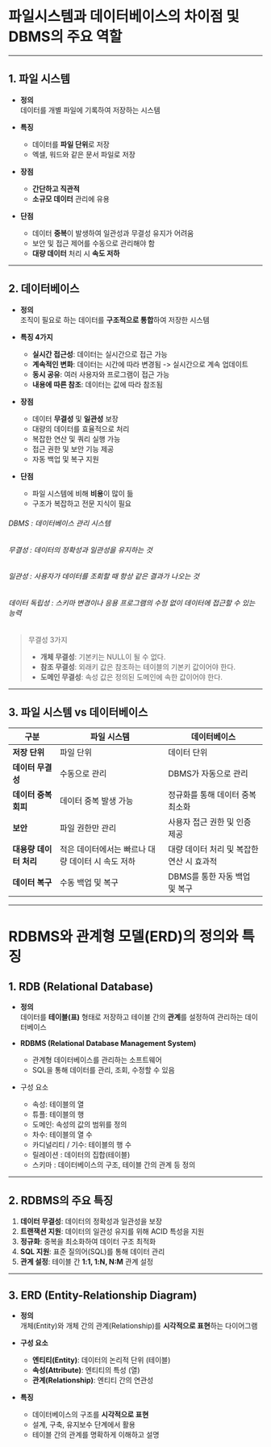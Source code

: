# **파일시스템과 데이터베이스의 차이점 및 DBMS의 주요 역할**

---
## **1. 파일 시스템**
- **정의**  
  데이터를 개별 파일에 기록하여 저장하는 시스템

- **특징**
    - 데이터를 **파일 단위**로 저장
    - 엑셀, 워드와 같은 문서 파일로 저장

- **장점**
    - **간단하고 직관적**
    - **소규모 데이터** 관리에 유용

- **단점**
    - 데이터 **중복**이 발생하여 일관성과 무결성 유지가 어려움
    - 보안 및 접근 제어를 수동으로 관리해야 함
    - **대량 데이터** 처리 시 **속도 저하**

---

## **2. 데이터베이스**
- **정의**  
  조직이 필요로 하는 데이터를 **구조적으로 통합**하여 저장한 시스템

- **특징 4가지**
    -  **실시간 접근성**: 데이터는 실시간으로 접근 가능
    - **계속적인 변화**: 데이터는 시간에 따라 변경됨 -> 실시간으로 계속 업데이트
    - **동시 공유**: 여러 사용자와 프로그램이 접근 가능
    - **내용에 따른 참조**: 데이터는 값에 따라 참조됨

- **장점**
    - 데이터 **무결성** 및 **일관성** 보장
    - 대량의 데이터를 효율적으로 처리
    - 복잡한 연산 및 쿼리 실행 가능
    - 접근 권한 및 보안 기능 제공
    - 자동 백업 및 복구 지원

- **단점**
    - 파일 시스템에 비해 **비용**이 많이 듦
    - 구조가 복잡하고 전문 지식이 필요

###### DBMS : 데이터베이스 관리 시스템
###### 무결성 : 데이터의 정확성과 일관성을 유지하는 것
###### 일관성 : 사용자가 데이터를 조회할 때 항상 같은 결과가 나오는 것
###### 데이터 독립성 : 스키마 변경이나 응용 프로그램의 수정 없이 데이터에 접근할 수 있는 능력

>  무결성 3가지
> - **개체 무결성**: 기본키는 NULL이 될 수 없다. 
> - **참조 무결성**: 외래키 값은 참조하는 테이블의 기본키 값이어야 한다.
> - **도메인 무결성**: 속성 값은 정의된 도메인에 속한 값이어야 한다.
---

## **3. 파일 시스템 vs 데이터베이스**

| **구분**              | **파일 시스템**                              | **데이터베이스**                              |
|--------------------|------------------------------------------|------------------------------------------|
| **저장 단위**         | 파일 단위                                  | 데이터 단위                                  |
| **데이터 무결성**       | 수동으로 관리                                | DBMS가 자동으로 관리                           |
| **데이터 중복 회피**     | 데이터 중복 발생 가능                          | 정규화를 통해 데이터 중복 최소화                  |
| **보안**             | 파일 권한만 관리                             | 사용자 접근 권한 및 인증 제공                     |
| **대용량 데이터 처리**    | 적은 데이터에서는 빠르나 대량 데이터 시 속도 저하            | 대량 데이터 처리 및 복잡한 연산 시 효과적            |
| **데이터 복구**        | 수동 백업 및 복구                             | DBMS를 통한 자동 백업 및 복구                     |

---

# **RDBMS와 관계형 모델(ERD)의 정의와 특징**

## **1. RDB (Relational Database)**
- **정의**  
  데이터를 **테이블(표)** 형태로 저장하고 테이블 간의 **관계**를 설정하여 관리하는 데이터베이스

- **RDBMS (Relational Database Management System)**
    - 관계형 데이터베이스를 관리하는 소프트웨어
    - SQL을 통해 데이터를 관리, 조회, 수정할 수 있음

- 구성 요소
  - 속성: 테이블의 열
  - 튜플: 테이블의 행
  - 도메인: 속성의 값의 범위를 정의
  - 차수: 테이블의 열 수
  - 카디널리티 / 기수: 테이블의 행 수
  - 릴레이션 : 데이터의 집합(테이블)
  - 스키마 : 데이터베이스의 구조, 테이블 간의 관계 등 정의

---

## **2. RDBMS의 주요 특징**
1. **데이터 무결성**: 데이터의 정확성과 일관성을 보장
2. **트랜잭션 지원**: 데이터의 일관성 유지를 위해 ACID 특성을 지원
3. **정규화**: 중복을 최소화하여 데이터 구조 최적화
4. **SQL 지원**: 표준 질의어(SQL)를 통해 데이터 관리
5. **관계 설정**: 테이블 간 **1:1, 1:N, N:M** 관계 설정

---

## **3. ERD (Entity-Relationship Diagram)**
- **정의**  
  개체(Entity)와 개체 간의 관계(Relationship)를 **시각적으로 표현**하는 다이어그램

- **구성 요소**
    - **엔티티(Entity)**: 데이터의 논리적 단위 (테이블)
    - **속성(Attribute)**: 엔티티의 특성 (열)
    - **관계(Relationship)**: 엔티티 간의 연관성

- **특징**
    - 데이터베이스의 구조를 **시각적으로 표현**
    - 설계, 구축, 유지보수 단계에서 활용
    - 테이블 간의 관계를 명확하게 이해하고 설명
